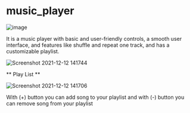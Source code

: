 # music_player
![image](https://user-images.githubusercontent.com/69577099/175673856-6f30c947-a8e9-435b-b538-6c697f466acb.png)

It is a music player with basic and user-friendly controls, a smooth user interface, and features like shuffle and repeat one track, and has a customizable playlist.

![Screenshot 2021-12-12 141744](https://user-images.githubusercontent.com/69577099/145706135-b4eeaa5c-bc47-4ed3-a340-104efe8cb25a.png)

**
Play List **

![Screenshot 2021-12-12 141706](https://user-images.githubusercontent.com/69577099/145706134-05831837-7d47-4cc9-8c7f-ebf7f1a1ecb1.png)

With (+) button you can add song to your playlist and with (-) button you can remove song from your playlist

